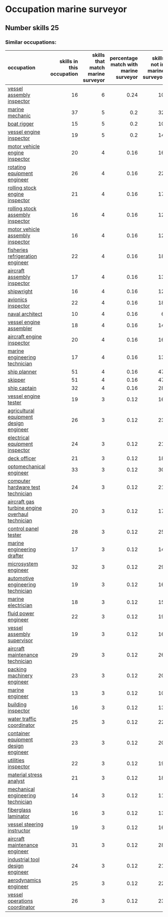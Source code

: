 # Occupation marine surveyor
## Number skills 25
### Similar occupations:
| occupation                                                                                            |   skills in this occupation |   skills that match marine surveyor |   percentage match with marine surveyor |   skills not in marine surveyor |
|:------------------------------------------------------------------------------------------------------|----------------------------:|------------------------------------:|----------------------------------------:|--------------------------------:|
| [vessel assembly inspector](vessel_assembly_inspector.md)                                             |                          16 |                                   6 |                                    0.24 |                              10 |
| [marine mechanic](marine_mechanic.md)                                                                 |                          37 |                                   5 |                                    0.2  |                              32 |
| [boat rigger](boat_rigger.md)                                                                         |                          15 |                                   5 |                                    0.2  |                              10 |
| [vessel engine inspector](vessel_engine_inspector.md)                                                 |                          19 |                                   5 |                                    0.2  |                              14 |
| [motor vehicle engine inspector](motor_vehicle_engine_inspector.md)                                   |                          20 |                                   4 |                                    0.16 |                              16 |
| [rotating equipment engineer](rotating_equipment_engineer.md)                                         |                          26 |                                   4 |                                    0.16 |                              22 |
| [rolling stock engine inspector](rolling_stock_engine_inspector.md)                                   |                          21 |                                   4 |                                    0.16 |                              17 |
| [rolling stock assembly inspector](rolling_stock_assembly_inspector.md)                               |                          16 |                                   4 |                                    0.16 |                              12 |
| [motor vehicle assembly inspector](motor_vehicle_assembly_inspector.md)                               |                          16 |                                   4 |                                    0.16 |                              12 |
| [fisheries refrigeration engineer](fisheries_refrigeration_engineer.md)                               |                          22 |                                   4 |                                    0.16 |                              18 |
| [aircraft assembly inspector](aircraft_assembly_inspector.md)                                         |                          17 |                                   4 |                                    0.16 |                              13 |
| [shipwright](shipwright.md)                                                                           |                          16 |                                   4 |                                    0.16 |                              12 |
| [avionics inspector](avionics_inspector.md)                                                           |                          22 |                                   4 |                                    0.16 |                              18 |
| [naval architect](naval_architect.md)                                                                 |                          10 |                                   4 |                                    0.16 |                               6 |
| [vessel engine assembler](vessel_engine_assembler.md)                                                 |                          18 |                                   4 |                                    0.16 |                              14 |
| [aircraft engine inspector](aircraft_engine_inspector.md)                                             |                          20 |                                   4 |                                    0.16 |                              16 |
| [marine engineering technician](marine_engineering_technician.md)                                     |                          17 |                                   4 |                                    0.16 |                              13 |
| [ship planner](ship_planner.md)                                                                       |                          51 |                                   4 |                                    0.16 |                              47 |
| [skipper](skipper.md)                                                                                 |                          51 |                                   4 |                                    0.16 |                              47 |
| [ship captain](ship_captain.md)                                                                       |                          32 |                                   4 |                                    0.16 |                              28 |
| [vessel engine tester](vessel_engine_tester.md)                                                       |                          19 |                                   3 |                                    0.12 |                              16 |
| [agricultural equipment design engineer](agricultural_equipment_design_engineer.md)                   |                          26 |                                   3 |                                    0.12 |                              23 |
| [electrical equipment inspector](electrical_equipment_inspector.md)                                   |                          24 |                                   3 |                                    0.12 |                              21 |
| [deck officer](deck_officer.md)                                                                       |                          21 |                                   3 |                                    0.12 |                              18 |
| [optomechanical engineer](optomechanical_engineer.md)                                                 |                          33 |                                   3 |                                    0.12 |                              30 |
| [computer hardware test technician](computer_hardware_test_technician.md)                             |                          24 |                                   3 |                                    0.12 |                              21 |
| [aircraft gas turbine engine overhaul technician](aircraft_gas_turbine_engine_overhaul_technician.md) |                          20 |                                   3 |                                    0.12 |                              17 |
| [control panel tester](control_panel_tester.md)                                                       |                          28 |                                   3 |                                    0.12 |                              25 |
| [marine engineering drafter](marine_engineering_drafter.md)                                           |                          17 |                                   3 |                                    0.12 |                              14 |
| [microsystem engineer](microsystem_engineer.md)                                                       |                          32 |                                   3 |                                    0.12 |                              29 |
| [automotive engineering technician](automotive_engineering_technician.md)                             |                          19 |                                   3 |                                    0.12 |                              16 |
| [marine electrician](marine_electrician.md)                                                           |                          18 |                                   3 |                                    0.12 |                              15 |
| [fluid power engineer](fluid_power_engineer.md)                                                       |                          22 |                                   3 |                                    0.12 |                              19 |
| [vessel assembly supervisor](vessel_assembly_supervisor.md)                                           |                          19 |                                   3 |                                    0.12 |                              16 |
| [aircraft maintenance technician](aircraft_maintenance_technician.md)                                 |                          29 |                                   3 |                                    0.12 |                              26 |
| [packing machinery engineer](packing_machinery_engineer.md)                                           |                          23 |                                   3 |                                    0.12 |                              20 |
| [marine engineer](marine_engineer.md)                                                                 |                          13 |                                   3 |                                    0.12 |                              10 |
| [building inspector](building_inspector.md)                                                           |                          16 |                                   3 |                                    0.12 |                              13 |
| [water traffic coordinator](water_traffic_coordinator.md)                                             |                          25 |                                   3 |                                    0.12 |                              22 |
| [container equipment design engineer](container_equipment_design_engineer.md)                         |                          23 |                                   3 |                                    0.12 |                              20 |
| [utilities inspector](utilities_inspector.md)                                                         |                          22 |                                   3 |                                    0.12 |                              19 |
| [material stress analyst](material_stress_analyst.md)                                                 |                          21 |                                   3 |                                    0.12 |                              18 |
| [mechanical engineering technician](mechanical_engineering_technician.md)                             |                          14 |                                   3 |                                    0.12 |                              11 |
| [fiberglass laminator](fiberglass_laminator.md)                                                       |                          16 |                                   3 |                                    0.12 |                              13 |
| [vessel steering instructor](vessel_steering_instructor.md)                                           |                          19 |                                   3 |                                    0.12 |                              16 |
| [aircraft maintenance engineer](aircraft_maintenance_engineer.md)                                     |                          31 |                                   3 |                                    0.12 |                              28 |
| [industrial tool design engineer](industrial_tool_design_engineer.md)                                 |                          24 |                                   3 |                                    0.12 |                              21 |
| [aerodynamics engineer](aerodynamics_engineer.md)                                                     |                          25 |                                   3 |                                    0.12 |                              22 |
| [vessel operations coordinator](vessel_operations_coordinator.md)                                     |                          26 |                                   3 |                                    0.12 |                              23 |
